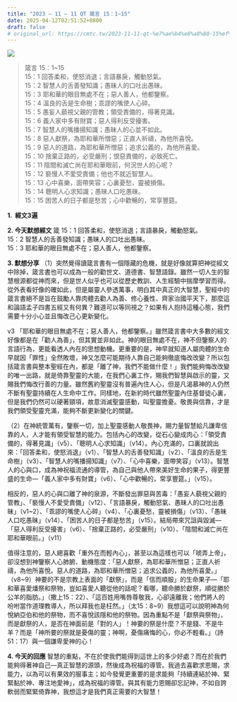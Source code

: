 ```yaml
---
title: "2023 – 11 – 11 QT 箴言 15：1~15"
date: 2025-04-12T02:51:52+0800
draft: false
# original_url: https://cmtc.tw/2023-11-11-qt-%e7%ae%b4%e8%a8%80-15%ef%bc%9a115
---
```


![](/images/qt.jpg)
> 箴言 15：1\~15  
> 15：1 回答柔和，使怒消退；言語暴戾，觸動怒氣。  
> 15：2 智慧人的舌善發知識；愚昧人的口吐出愚昧。  
> 15：3 耶和華的眼目無處不在；惡人善人，他都鑒察。  
> 15：4 溫良的舌是生命樹；乖謬的嘴使人心碎。  
> 15：5 愚妄人藐視父親的管教；領受責備的，得著見識。  
> 15：6 義人家中多有財寶；惡人得利反受擾害。  
> 15：7 智慧人的嘴播揚知識；愚昧人的心並不如此。  
> 15：8 惡人獻祭，為耶和華所憎惡；正直人祈禱，為他所喜悅。  
> 15：9 惡人的道路，為耶和華所憎惡；追求公義的，為他所喜愛。  
> 15：10 捨棄正路的，必受嚴刑；恨惡責備的，必致死亡。  
> 15：11 陰間和滅亡尚在耶和華眼前，何況世人的心呢？  
> 15：12 褻慢人不愛受責備；他也不就近智慧人。  
> 15：13 心中喜樂，面帶笑容；心裏憂愁，靈被損傷。  
> 15：14 聰明人心求知識；愚昧人口吃愚昧。  
> 15：15 困苦人的日子都是愁苦；心中歡暢的，常享豐筵。

**1.  經文3遍**

**2. 今天默想經文**
箴 15：1 回答柔和，使怒消退；言語暴戾，觸動怒氣。  
15：2 智慧人的舌善發知識；愚昧人的口吐出愚昧。  
15：3 耶和華的眼目無處不在；惡人善人，他都鑒察。

**3. 默想分享**
（1）突然覺得讀箴言書有一個隱藏的危機，就是好像就算把神從經文中除掉，箴言書也可以成為一般的勸世文、道德書、智慧語錄。雖然一切人生的智慧根源都從神而來，但是世人似乎也可以從歷史教訓、人生經驗中揣摩學習而得。從外表看好像的確如此，但是屬靈人參透萬事，明白其中真正的大智慧，聖經中的箴言書絕不是旨在鼓勵人靠肉體去勸人為善、修心養性、齊家治國平天下，那麼這和論語孟子四書五經又有何異？難道可以等同視之？如果有人抱持這種心態，我們需要十分小心並且悔改己心更新變化。

v3 「耶和華的眼目無處不在；惡人善人，他都鑒察。」雖然箴言書中大多數的經文好像都是在「勸人為善」，但其實並非如此。神的眼目無處不在，神不但鑒察人的言語行為，更能看透人內在的思想動機。更重要的是，神早就知道人屬肉體的生命早就因「罪性」全然敗壞，神又怎麼可能期待人靠自己能夠徹底悔改改變？所以包括箴言書與整本聖經在內，都是「離了神，我們不能做什麼！」我們能夠悔改改變的唯一出路，就是倚靠聖靈的大能，在我們心裏工作，賜我們智慧與啟示的靈，又賜我們悔改行善的力量。雖然舊約聖靈沒有普遍內住人心，但是凡渴慕神的人仍然不斷有聖靈持續在人生命中工作。同樣地，在新約時代雖然聖靈內住基督徒心裏，但是我們仍然可以硬著頸項，故意消滅聖靈感動，叫聖靈擔憂。敬畏與信靠，才是我們領受聖靈充滿，能夠不斷更新變化的關鍵。

（2）在神統管萬有，鑒察一切，加上聖靈感動人敬畏神，賜力量智慧給凡謙卑信靠的人，人才能有領受智慧的能力。包括內心的改變，從石心變成肉心：「領受責備的，得著見識」（v5）、「聰明人心求知識」（v14）。內心充滿的，口裏就說出來：「回答柔和，使怒消退」（v1）、「智慧人的舌善發知識」（v2）、「溫良的舌是生命樹」（v3）、「智慧人的嘴播揚知識」（v7）、「心中喜樂，面帶笑容」（v13）。智慧人的心與口，成為神祝福流通的導管，為自己與他人帶來美好生命的果子，得更豐盛的生命—「義人家中多有財寶」（v6）、「心中歡暢的，常享豐筵。」（v15）。

相反的，惡人的心與口離了神的泉源，不斷發出罪惡與苦毒：「愚妄人藐視父親的管教」、「褻慢人不愛受責備」（v12）、「言語暴戾，觸動怒氣、愚昧人的口吐出愚昧」（v1\~2）、「乖謬的嘴使人心碎」（v4）、「心裏憂愁，靈被損傷」（v13）、「愚昧人口吃愚昧」（v14）、「困苦人的日子都是愁苦」（v15）。結局帶來咒詛與毀滅—「惡人得利反受擾害」（v6）、「捨棄正路的，必受嚴刑」（v10）、「陰間和滅亡尚在耶和華眼前。」（v11）

值得注意的，惡人總喜歡「重外在而輕內心」，甚至以為這樣也可以「唬弄上帝」，卻沒想到神鑒察人心肺腑、動機態度：「惡人獻祭，為耶和華所憎惡；正直人祈禱，為他所喜悅。惡人的道路，為耶和華所憎惡；追求公義的，為他所喜愛。」（v8\~9）神要的不是宗教上表面的「獻祭」，而是「信而順服」的生命果子—「耶和華喜愛燔祭和祭物，豈如喜愛人聽從他的話呢？看哪，聽命勝於獻祭，順從勝於公羊的脂肪。」（撒上15：22）、「這百姓用嘴唇尊敬我，心卻遠離我；他們將人的吩咐當作道理教導人，所以拜我也是枉然。」（太15：8\~9）我想這可以說明神為何悅納亞伯和他的祭物，而不喜悅該隱和他的祭物。因為重點不是「獻祭與祭物」，而是獻祭的人，是否在神面前是「對的人」！神要的祭是什麼？不是錢、不是牛羊？而是「神所要的祭就是憂傷的靈；神啊，憂傷痛悔的心，你必不輕看。」（詩51：17）與一個謙卑愛神的心！

**4. 今天的回應**
智慧的重點，不在於使我們能得到這世上的多少好處？而在於我們能夠得著神自己—真正智慧的源頭，然後成為祝福的導管。我過去喜歡求恩賜，求能力，以為可以有果效的服事主；如今發覺更重要的是求能夠「持續連結於神、緊緊黏於神、專注地愛神」，成為祝福的導管。與其有能力恩賜卻忘記神，不如自誇軟弱而緊緊倚靠神，我想這才是我們真正需要的大智慧！
